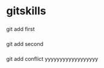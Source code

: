# gitskills
###
git add first
###
###
git add second
###
###
git add conflict yyyyyyyyyyyyyyyyyy
###